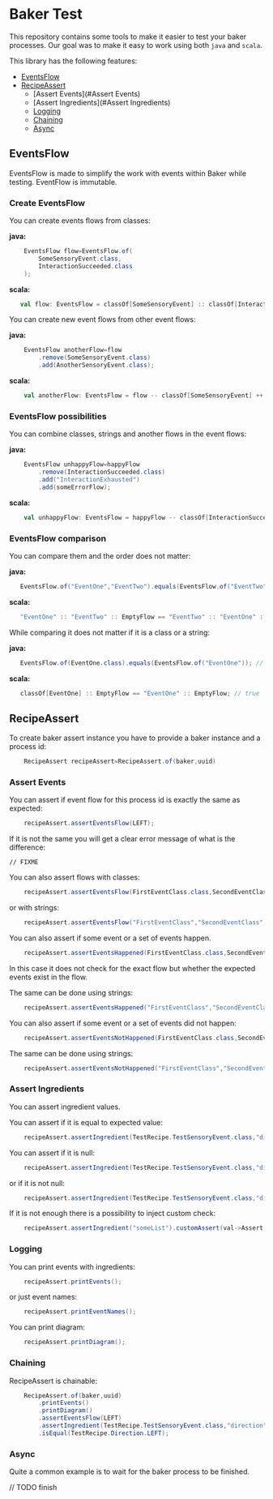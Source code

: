 # Baker Test

This repository contains some tools to make it easier to test your baker processes. Our goal was to make it easy to work
using both `java` and `scala`.

This library has the following features:

* [EventsFlow](#EventsFlow)
* [RecipeAssert](#RecipeAssert)
    - [Assert Events](#Assert Events)
    - [Assert Ingredients](#Assert Ingredients)
    - [Logging](#Logging)
    - [Chaining](#Chaining)
    - [Async](#Async)

## EventsFlow

EventsFlow is made to simplify the work with events within Baker while testing. EventFlow is immutable.

### Create EventsFlow

You can create events flows from classes:

**java:**

```java
    EventsFlow flow=EventsFlow.of(
        SomeSensoryEvent.class,
        InteractionSucceeded.class
    );
```

**scala:**

```scala
   val flow: EventsFlow = classOf[SomeSensoryEvent] :: classOf[InteractionSucceeded] :: EmptyFlow
```

You can create new event flows from other event flows:

**java:**

```java
    EventsFlow anotherFlow=flow
        .remove(SomeSensoryEvent.class)
        .add(AnotherSensoryEvent.class);
```

**scala:**

```scala
    val anotherFlow: EventsFlow = flow -- classOf[SomeSensoryEvent] ++ classOf[AnotherSensoryEvent]
```

### EventsFlow possibilities

You can combine classes, strings and another flows in the event flows:

**java:**

```java
    EventsFlow unhappyFlow=happyFlow
        .remove(InteractionSucceeded.class)
        .add("InteractionExhausted")
        .add(someErrorFlow);
```

**scala:**

```scala
    val unhappyFlow: EventsFlow = happyFlow -- classOf[InteractionSucceeded] ++ "InteractionExhausted" +++ someErrorFlow
``` 

### EventsFlow comparison

You can compare them and the order does not matter:

**java:**

```java
   EventsFlow.of("EventOne","EventTwo").equals(EventsFlow.of("EventTwo","EventOne")); // true   
```

**scala:**

```scala
   "EventOne" :: "EventTwo" :: EmptyFlow == "EventTwo" :: "EventOne" :: EmptyFlow // true   
```

While comparing it does not matter if it is a class or a string:

**java:**

```java
   EventsFlow.of(EventOne.class).equals(EventsFlow.of("EventOne")); // true   
```

**scala:**

```scala
   classOf[EventOne] :: EmptyFlow == "EventOne" :: EmptyFlow; // true   
```

## RecipeAssert

To create baker assert instance you have to provide a baker instance and a process id:

```java
    RecipeAssert recipeAssert=RecipeAssert.of(baker,uuid)
```

### Assert Events

You can assert if event flow for this process id is exactly the same as expected:

```java
    recipeAssert.assertEventsFlow(LEFT);
```

If it is not the same you will get a clear error message of what is the difference:

```text
// FIXME
```

You can also assert flows with classes:

```java
    recipeAssert.assertEventsFlow(FirstEventClass.class,SecondEventClass.class);
```

or with strings:

```java
    recipeAssert.assertEventsFlow("FirstEventClass","SecondEventClass");
```

You can also assert if some event or a set of events happen.

```java
    recipeAssert.assertEventsHappened(FirstEventClass.class,SecondEventClass.class);
```

In this case it does not check for the exact flow but whether the expected events exist in the flow.

The same can be done using strings:

```java
    recipeAssert.assertEventsHappened("FirstEventClass","SecondEventClass");
```

You can also assert if some event or a set of events did not happen:

```java
    recipeAssert.assertEventsNotHappened(FirstEventClass.class,SecondEventClass.class);
```

The same can be done using strings:

```java
    recipeAssert.assertEventsNotHappened("FirstEventClass","SecondEventClass");
```

### Assert Ingredients

You can assert ingredient values.

You can assert if it is equal to expected value:

```java
    recipeAssert.assertIngredient(TestRecipe.TestSensoryEvent.class,"direction").isEqual(TestRecipe.Direction.LEFT);
```

You can assert if it is null:

```java
    recipeAssert.assertIngredient(TestRecipe.TestSensoryEvent.class,"direction").isNull();
```

or if it is not null:

```java
    recipeAssert.assertIngredient(TestRecipe.TestSensoryEvent.class,"direction").notNull();
```

If it is not enough there is a possibility to inject custom check:

```java
    recipeAssert.assertIngredient("someList").customAssert(val->Assert.assertEquals(2,val.asList(String.class).size()));
```

### Logging

You can print events with ingredients:

```java
    recipeAssert.printEvents();
```

or just event names:

```java
    recipeAssert.printEventNames();
```

You can print diagram:

```java
    recipeAssert.printDiagram();
```

### Chaining

RecipeAssert is chainable:

```java
    RecipeAssert.of(baker,uuid)
        .printEvents()
        .printDiagram()
        .assertEventsFlow(LEFT)
        .assertIngredient(TestRecipe.TestSensoryEvent.class,"direction")
        .isEqual(TestRecipe.Direction.LEFT);
```

### Async

Quite a common example is to wait for the baker process to be finished.

// TODO finish 

